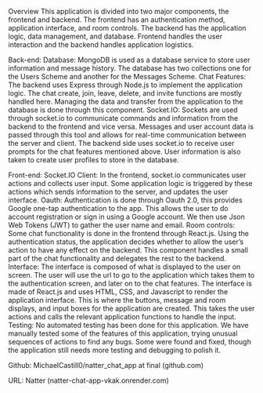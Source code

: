 Overview
This application is divided into two major components, the frontend and backend. The frontend has an authentication method, application interface, and room controls. The backend has the application logic, data management, and database. Frontend handles the user interaction and the backend handles application logistics.

Back-end:
Database:
MongoDB is used as a database service to store user information and message history.
The database has two collections one for the Users Scheme and another for the Messages Scheme.
Chat Features:
The backend uses Express through Node.js to implement the application logic. The chat create, join, leave, delete, and invite functions are mostly handled here. Managing the data and transfer from the application to the database is done through this component.
Socket.IO:
	Sockets are used through socket.io to communicate commands and information from the backend to the frontend and vice versa. Messages and user account data is passed through this tool and allows for real-time communication between the server and client. The backend side uses socket.io to receive user prompts for the chat features mentioned above. User information is also taken to create user profiles to store in the database.

Front-end:
Socket.IO Client:
	In the frontend, socket.io communicates user actions and collects user input. Some application logic is triggered by these actions which sends information to the server, and updates the user interface.
Oauth:
	Authentication is done through Oauth 2.0, this provides Google one-tap authentication to the app. This allows the user to do account registration or sign in using a Google account. We then use Json Web Tokens (JWT) to gather the user name and email.
Room controls:
	Some chat functionality is done in the frontend through React.js. Using the authentication status, the application decides whether to allow the user’s action to have any effect on the backend. This component handles a  small part of the chat functionality and delegates the rest to the backend.
Interface:
The interface is composed of what is displayed to the user on screen. The user will use the url to go to the application which takes them to the authentication screen, and later on to the chat features. The interface is made of React.js and uses HTML, CSS, and Javascript to render the application interface. This is where the buttons, message and room displays, and input boxes for the application are created. This takes the user actions and calls the relevant application functions to handle the input.
Testing:
No automated testing has been done for this application. We have manually tested some of the features of this application, trying unusual sequences of actions to find any bugs. Some were found and fixed, though the application still needs more testing and debugging to polish it.

Github: MichaelCastill0/natter_chat_app at final (github.com)

URL: Natter (natter-chat-app-vkak.onrender.com)

